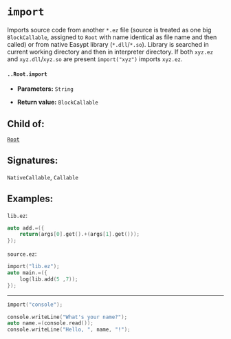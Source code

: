 # `import`

Imports source code from another `*.ez` file (source is treated as one big `BlockCallable`, assigned to `Root` with name identical as file name and then called) or from native Easypt library (`*.dll`/`*.so`). Library is searched in current working directory and then in interpreter directory. If both `xyz.ez` and `xyz.dll`/`xyz.so` are present `import("xyz")` imports `xyz.ez`.

#### `..Root.import`

* **Parameters:** `String`

* **Return value:** `BlockCallable`

## Child of:

[`Root`](docs..Root.md)

## Signatures:

`NativeCallable`, `Callable`

## Examples:

`lib.ez`:

```c
auto add.=({
    return(args[0].get().+(args[1].get()));
});
```

`source.ez`:

```c
import("lib.ez");
auto main.=({
    log(lib.add(5 ,7));
});
```

---

```c
import("console");

console.writeLine("What's your name?");
auto name.=(console.read());
console.writeLine("Hello, ", name, "!");
```
